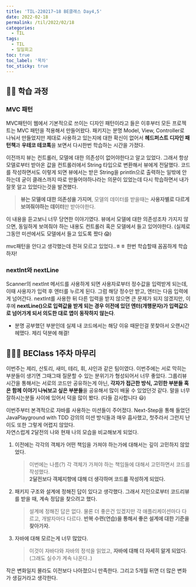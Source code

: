 ```yaml
---
title: 'TIL-220217~18 BE클래스 Day4,5'
date: 2022-02-18
permalink: /til/2022/02/18
categories:
  - TIL
tags:
  - TIL
  - 일일회고
toc: true
toc_label: '목차'
toc_sticky: true
---
```


<!--more-->

## 👨‍💻 학습 과정

### MVC 패턴

MVC패턴이 웹에서 기본적으로 쓰이는 디자인 패턴이라고 들은 이후부터 모든 프로젝트는 MVC 패턴을 적용해서 만들어왔다.
패키지는 분명 Model, View, Controller로 나눠서 만들었지만 제대로 사용하고 있는지에 대한 확신이 없어서 **헤드퍼스트 디자인 패턴책**과 **우테코 테코톡**을 보면서 다시한번 학습하는 시간을 가졌다.

이전까지 뷰는 컨트롤러, 모델에 대한 의존성이 없어야한다고 알고 있었다. 그래서 항상 모델로부터 받아온 값을 컨트롤러에서 String 타입으로 변환해서 뷰에게 전달했다. 코드를 작성하면서도 이렇게 되면 뷰에서는 받은 String을 println으로 출력하는 일밖에 안하는데 굳이 클래스까지 따로 만들어야하나라는 의문이 있었는데 다시 학습하면서 내가 잘못 알고 있었다는것을 발견했다.

> **뷰는 모델에 대한 의존성을 가지며**, 모델의 데이터를 받을때는 **사용자별로 다르게 보여줘야하는 데이터**만 받아야한다.

이 내용을 듣고보니 너무 당연한 이야기였다. 뷰에서 모델에 대한 의존성조차 가지지 않으면, 동일하게 보여줘야 하는 내용도 컨트롤러 혹은 모델에서 들고 있어야한다. (실제로 그동안 미션에서도 모델에서 들고 있도록 짰다 😱)

mvc패턴을 안다고 생각했는데 전혀 모르고 있었다..ㅎㅎ 한번 학습할때 꼼꼼하게 학습하자!

### nextInt와 nextLine

Scanner의 nextInt 메서드를 사용하게 되면 사용자로부터 정수값을 입력받게 되는데, 이때 사용자가 입력 후 엔터를 누르게 된다. 그럼 해당 정수만 받고, 엔터는 다음 입력에게 넘어간다.
nextInt를 사용한 뒤 다른 입력을 받지 않으면 큰 문제가 되지 않겠지만, 이후에 **nextLine()으로 입력값을 받게 되는 경우 이전에 있던 엔터(개행문자)가 입력값으로 넘어가게 되서 의도한 대로 앱이 동작하지 않는다**.

- 분명 공부했던 부분인데 실제 내 코드에서는 해당 이유 때문인걸 못찾아서 오랜시간 헤맸다. 제리 덕분에 해결!

## 🙇🏻‍♂️ BEClass 1주차 마무리

이번주는 제리, 산토리, 새미, 테리, 휘, 샤인과 같은 팀이였다. 이번주에는 서로 막히는 부분들이 생기면 그때그때 질문할 수 있는 분위기가 형성되어서 너무 좋았다. 그룹리뷰 시간을 통해서는 서로의 코드만 공유하는게 아닌, **각자가 접근한 방식, 고민한 부분들 혹은 함께 이야기 나눠보고 싶은 부분들**을 공유해서 많이 배울 수 있었던것 같다. 말을 너무 잘하시는분들 사이에 있어서 덕을 많이 봤다. (다들 감사합니다 😃)

이번주부터 본격적으로 자바를 사용하는 미션들이 주어졌다. Next-Step을 통해 들었던 JavaPlayground with TDD 강의의 미션 방식들과 매우 흡사했고, 첫주라서 그런지 난이도 또한 그렇게 어렵지 않았다.  
자연스럽게 2달전의 나와 현재 나의 모습을 비교해보게 되었다.

1. 이전에는 각각의 객체가 어떤 책임을 가져야 하는가에 대해서는 깊이 고민하지 않았었다.

   > 이번에는 나름(?) 각 객체가 가져야 하는 책임들에 대해서 고민하면서 코드를 작성했다.  
   > **2달전보다 객체지향에 대해 더 생각하며 코드를 작성하게 되었다.**

2. 패키지 구조와 설계에 정해진 답이 있다고 생각했다. 그래서 지인으로부터 코드리뷰를 받을 때, 계속 정답을 찾으려고 했다.

   > 설계에 정해진 답은 없다. 물론 더 좋은건 있겠지만 각 애플리케이션마다 다르고, 개발자마다 다르다. **반복 수련(연습)을 통해서 좋은 설계에 대한 기준을 찾아가자.**

3. 자바에 대해 모르는게 너무 많았다.
   > 이것이 자바다와 자바의 정석을 읽었고, **자바에 대해 더 자세히 알게 되었다**. (그래도 실수가 계속 나온다..)

작은 변화일지 몰라도 이전보다 나아졌으니 만족한다. 그리고 5개월 뒤면 더 많은 변화가 생길거라고 생각한다.

